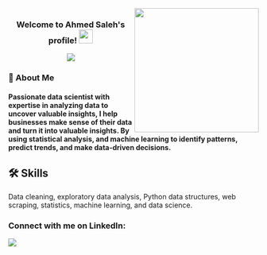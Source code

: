 <img width="250" align="right" src="https://c.tenor.com/_DOBjnGspYAAAAAM/code-coding.gif">

<h3 align="center">
Welcome to Ahmed Saleh's profile!
  <img src="https://media.giphy.com/media/hvRJCLFzcasrR4ia7z/giphy.gif" width="28">
</h3>

<!-- Typing SVG by DenverCoder1 - https://github.com/DenverCoder1/readme-typing-svg -->
<p align="center">
  <a href="https://github.com/DenverCoder1/readme-typing-svg"><img src="https://readme-typing-svg.herokuapp.com/?lines=Data-Scientist;Always%20learning%20new%20things&font=Fira%20Code&center=true&width=440&height=45&color=f75c7e&vCenter=true&size=22"></a>
</p> 



<h3>🚀 About Me</h3> 
<h4> Passionate data scientist with expertise in analyzing data to uncover valuable insights, I help businesses make sense of their data and turn it into valuable insights. By using statistical analysis, and machine learning to identify patterns, predict trends, and make data-driven decisions. </h4>



## 🛠 Skills
Data cleaning, exploratory data analysis, Python data structures, web scraping, statistics, machine learning, and data science.


### Connect with me on LinkedIn:

<a href="https://www.linkedin.com/in/ahmedsaleh-datascience/" target="_blank"><img src="https://img.shields.io/badge/-Ahmed%20Saleh-0077B5?style=for-the-badge&logo=Linkedin&logoColor=white"/></a>

<!---
ahmedsaleh17/ahmedsaleh17 is a ✨ special ✨ repository because its `README.md` (this file) appears on your GitHub profile.
You can click the Preview link to take a look at your changes.
--->
